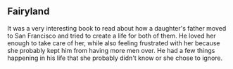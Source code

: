 ## Fairyland

It was a very interesting book to read about how a daughter's father moved to
San Francisco and tried to create a life for both of them. He loved her enough
to take care of her, while also feeling frustrated with her because she probably
kept him from having more men over. He had a few things happening in his life
that she probably didn't know or she chose to ignore.
